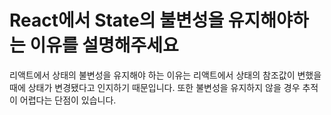 # React에서 State의 불변성을 유지해야하는 이유를 설명해주세요

리액트에서 상태의 불변성을 유지해야 하는 이유는 리액트에서 상태의 참조값이 변했을 때에 상태가 변경됐다고 인지하기 때문입니다.
또한 불변성을 유지하지 않을 경우 추적이 어렵다는 단점이 있습니다.
